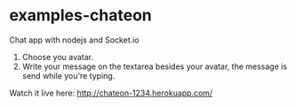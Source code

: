 # examples-chateon
Chat app with nodejs and Socket.io

1. Choose you avatar.
2. Write your message on the textarea besides your avatar, the message is send while you're typing.

Watch it live here: http://chateon-1234.herokuapp.com/
